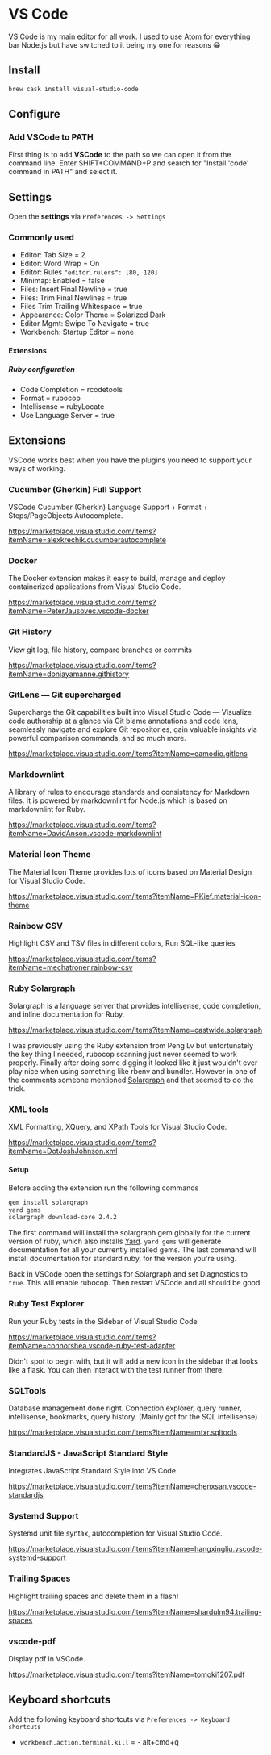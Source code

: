 # VS Code

[VS Code](https://code.visualstudio.com/) is my main editor for all work. I used to use [Atom](https://atom.io/) for everything bar Node.js but have switched to it being my one for reasons 😁 

## Install

```bash
brew cask install visual-studio-code
```

## Configure

### Add VSCode to PATH

First thing is to add **VSCode** to the path so we can open it from the command line. Enter SHIFT+COMMAND+P and search for "Install 'code' command in PATH" and select it.

## Settings

Open the **settings** via `Preferences -> Settings`

### Commonly used

- Editor: Tab Size = 2
- Editor: Word Wrap = On
- Editor: Rules `"editor.rulers": [80, 120]`
- Minimap: Enabled = false
- Files: Insert Final Newline = true
- Files: Trim Final Newlines = true
- Files Trim Trailing Whitespace = true
- Appearance: Color Theme = Solarized Dark
- Editor Mgmt: Swipe To Navigate = true
- Workbench: Startup Editor  = none

#### Extensions

##### Ruby configuration

- Code Completion = rcodetools
- Format = rubocop
- Intellisense = rubyLocate
- Use Language Server = true

## Extensions

VSCode works best when you have the plugins you need to support your ways of working.

### Cucumber (Gherkin) Full Support

VSCode Cucumber (Gherkin) Language Support + Format + Steps/PageObjects Autocomplete.

https://marketplace.visualstudio.com/items?itemName=alexkrechik.cucumberautocomplete

### Docker

The Docker extension makes it easy to build, manage and deploy containerized applications from Visual Studio Code.

https://marketplace.visualstudio.com/items?itemName=PeterJausovec.vscode-docker

### Git History

View git log, file history, compare branches or commits

https://marketplace.visualstudio.com/items?itemName=donjayamanne.githistory

### GitLens — Git supercharged

Supercharge the Git capabilities built into Visual Studio Code — Visualize code authorship at a glance via Git blame annotations and code lens, seamlessly navigate and explore Git repositories, gain valuable insights via powerful comparison commands, and so much more.

https://marketplace.visualstudio.com/items?itemName=eamodio.gitlens

### Markdownlint

A library of rules to encourage standards and consistency for Markdown files. It is powered by markdownlint for Node.js which is based on markdownlint for Ruby.

https://marketplace.visualstudio.com/items?itemName=DavidAnson.vscode-markdownlint

### Material Icon Theme

The Material Icon Theme provides lots of icons based on Material Design for Visual Studio Code.

https://marketplace.visualstudio.com/items?itemName=PKief.material-icon-theme

### Rainbow CSV

Highlight CSV and TSV files in different colors, Run SQL-like queries

https://marketplace.visualstudio.com/items?itemName=mechatroner.rainbow-csv

### Ruby Solargraph

Solargraph is a language server that provides intellisense, code completion, and inline documentation for Ruby.

https://marketplace.visualstudio.com/items?itemName=castwide.solargraph

I was previously using the Ruby extension from Peng Lv but unfortunately the key thing I needed, rubocop scanning just never seemed to work properly. Finally after doing some digging it looked like it just wouldn't ever play nice when using something like rbenv and bundler. However in one of the comments someone mentioned [Solargraph](https://github.com/castwide/solargraph) and that seemed to do the trick.

### XML tools

XML Formatting, XQuery, and XPath Tools for Visual Studio Code.

https://marketplace.visualstudio.com/items?itemName=DotJoshJohnson.xml

#### Setup

Before adding the extension run the following commands

```bash
gem install solargraph
yard gems
solargraph download-core 2.4.2
```

The first command will install the solargraph gem globally for the current version of ruby, which also installs [Yard](https://github.com/lsegal/yard). `yard gems` will generate documentation for all your currently installed gems. The last command will install documentation for standard ruby, for the version you're using.

Back in VSCode open the settings for Solargraph and set Diagnostics to `true`. This will enable rubocop. Then restart VSCode and all should be good.

### Ruby Test Explorer

Run your Ruby tests in the Sidebar of Visual Studio Code

https://marketplace.visualstudio.com/items?itemName=connorshea.vscode-ruby-test-adapter

Didn't spot to begin with, but it will add a new icon in the sidebar that looks like a flask. You can then interact with the test runner from there.

### SQLTools

Database management done right. Connection explorer, query runner, intellisense, bookmarks, query history. (Mainly got for the SQL intellisense)

https://marketplace.visualstudio.com/items?itemName=mtxr.sqltools

### StandardJS - JavaScript Standard Style

Integrates JavaScript Standard Style into VS Code.

https://marketplace.visualstudio.com/items?itemName=chenxsan.vscode-standardjs

### Systemd Support

Systemd unit file syntax, autocompletion for Visual Studio Code.

https://marketplace.visualstudio.com/items?itemName=hangxingliu.vscode-systemd-support

### Trailing Spaces

Highlight trailing spaces and delete them in a flash!

https://marketplace.visualstudio.com/items?itemName=shardulm94.trailing-spaces

### vscode-pdf

Display pdf in VSCode.

https://marketplace.visualstudio.com/items?itemName=tomoki1207.pdf

## Keyboard shortcuts

Add the following keyboard shortcuts via `Preferences -> Keyboard shortcuts`

- `workbench.action.terminal.kill` = - alt+cmd+q
